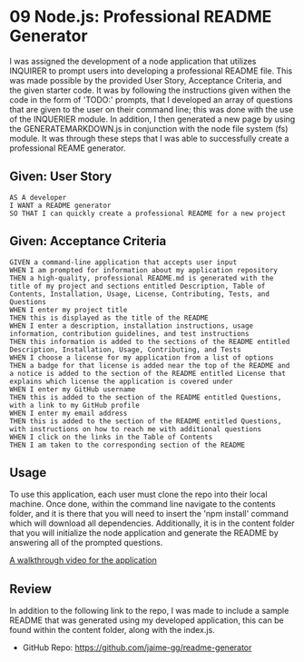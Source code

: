# 09 Node.js: Professional README Generator
I was assigned the development of a node application that utilizes INQUIRER to prompt users into developing a professional README file. This was made possible by the provided User Story, Acceptance Criteria, and the given starter code. 
It was by following the instructions given withen the code in the form of 'TODO:' prompts, that I developed an array of questions that are given to the user on their command line; this was done with the use of the INQUERIER module. In addition, I then generated a new page by using the GENERATEMARKDOWN.js in conjunction with the node file system (fs) module. 
It was through these steps that I was able to successfully create a professional REAME generator. 
 
## Given: User Story
 
```
AS A developer
I WANT a README generator
SO THAT I can quickly create a professional README for a new project
```
 
## Given: Acceptance Criteria
 
```
GIVEN a command-line application that accepts user input
WHEN I am prompted for information about my application repository
THEN a high-quality, professional README.md is generated with the title of my project and sections entitled Description, Table of Contents, Installation, Usage, License, Contributing, Tests, and Questions
WHEN I enter my project title
THEN this is displayed as the title of the README
WHEN I enter a description, installation instructions, usage information, contribution guidelines, and test instructions
THEN this information is added to the sections of the README entitled Description, Installation, Usage, Contributing, and Tests
WHEN I choose a license for my application from a list of options
THEN a badge for that license is added near the top of the README and a notice is added to the section of the README entitled License that explains which license the application is covered under
WHEN I enter my GitHub username
THEN this is added to the section of the README entitled Questions, with a link to my GitHub profile
WHEN I enter my email address
THEN this is added to the section of the README entitled Questions, with instructions on how to reach me with additional questions
WHEN I click on the links in the Table of Contents
THEN I am taken to the corresponding section of the README
```
 
## Usage
To use this application, each user must clone the repo into their local machine. Once done, within the command line navigate to the contents folder, and it is there that you will need to insert the 'npm install' command which will download all dependencies. Additionally, it is in the content folder that you will initialize the node application and generate the README by answering all of the prompted questions. 
 
[A walkthrough video for the application](https://drive.google.com/file/d/1VJBWkZ-THRlaXMbkr3-T-XZ1lqfuFN72/view?usp=sharing)
 
## Review
 
In addition to the following link to the repo, I was made to include a sample README that was generated using my developed application, this can be found within the content folder, along with the index.js. 
 
* GitHub Repo: https://github.com/jaime-gg/readme-generator 
 
